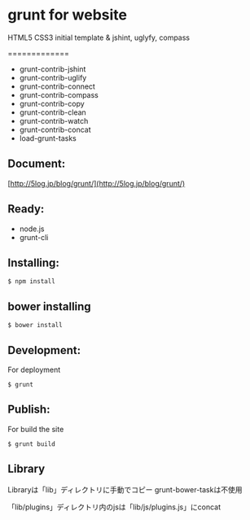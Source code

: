 # grunt for website

HTML5 CSS3 initial template & jshint, uglyfy, compass

=============

* grunt-contrib-jshint
* grunt-contrib-uglify
* grunt-contrib-connect
* grunt-contrib-compass
* grunt-contrib-copy
* grunt-contrib-clean
* grunt-contrib-watch
* grunt-contrib-concat
* load-grunt-tasks

## Document:

[http://5log.jp/blog/grunt/](http://5log.jp/blog/grunt/)

## Ready:
* node.js
* grunt-cli

## Installing:

	$ npm install

## bower installing

    $ bower install

## Development:

For deployment

	$ grunt

## Publish:

For build the site

	$ grunt build

## Library
Libraryは「lib」ディレクトリに手動でコピー
grunt-bower-taskは不使用

「lib/plugins」ディレクトリ内のjsは「lib/js/plugins.js」にconcat
